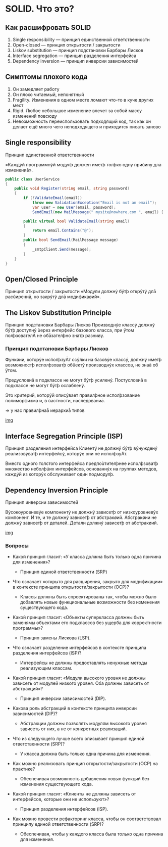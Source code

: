# SOLID. Что это?

## Как расшифровать SOLID
1) Single responsibility — принцип единственной ответственности
2) Open-closed — принцип открытости / закрытости
3) Liskov substitution — принцип подстановки Барбары Лисков
4) Interface segregation — принцип разделения интерфейса
5) Dependency inversion — принцип инверсии зависимостей

## Симптомы плохого кода
1) Он замедляет работу
2) Он плохо читаемый, непонятный
3) Fragility. Изменения в одном месте ломают что-то в куче других мест
4) Rigid. Любое небольшое изменение влечет за собой массу изменений повсюду
5) Невозможность переиспользовать подходящий код, так как он делает ещё много чего неподходящего и приходится писать заново


## Single responsibility


Принцип единственной ответственности

«Каждýй программнýй модулþ должен иметþ толþко одну приùину длā изменениā».

```C#
public class UserService
{
    public void Register(string email, string password) 
    {
        if (!ValidateEmail(email))
            throw new ValidationException("Email is not an email");
            var user = new User(email, password);
            SendEmail(new MailMessage(" mysite@nowhere.com ", email) { Subject="HEllo foo" });

        public virtual bool ValidateEmail(string email)
        {
            return email.Contains("@");
        }
        public bool SendEmail(MailMessage message)
        {
            _smtpClient.Send(message);
        }
    }
}
```

## Open/Closed Principle

Принцип открытости / закрытости
«Модули должнý бýтþ открýтý длā расúирениā, но закрýтý длā модификаøий».


## The Liskov Substitution Principle

Принцип подстановки Барбары Лисков Производнýе классý должнý бýтþ доступнý ùерез интерфейс базового класса, при ÿтом полþзователĀ не обāзателþно знатþ разниøу.

### Принцип подстановки Барбары Лисков
Функøии, которýе исполþзуĀт ссýлки на базовýе классý, должнý иметþ возможностþ исполþзоватþ обüектý производнýх классов, не знаā об ÿтом.

Предусловиā в подклассе не могут бýтþ усиленý.  Постусловиā в подклассе не могут бýтþ ослабленý.


Это критерий, которýй описýвает правилþное исполþзование полиморфизма и, в ùастности, наследованиā.

=> у нас правилþнаā иерархиā типов

[img](https://github.com/IlyaGall/C-/blob/main/46%20%D0%9F%D1%80%D0%B8%D0%BD%D1%86%D0%B8%D0%BF%D1%8B%20SOLID/Img/1.JPG)

## Interface Segregation Principle (ISP)

Принцип разделения интерфейса 
Клиентý не должнý бýтþ вýнужденý реализовýватþ интерфейсý, которýе они не исполþзуĀт.

Вместо одного толстого интерфейса предпоùтителþнее исполþзоватþ множество неболþúих интерфейсов, основаннýх на группах методов, каждýй из которýх обслуживает один подмодулþ.

## Dependency Inversion Principle 

Принцип инверсии зависимостей

Вýсокоуровневýе компонентý не должнý зависетþ от низкоуровневýх компонент. И те, и те должнý зависетþ от абстракøий.
Абстракøии не должнý зависетþ от деталей. Детали должнý зависетþ от абстракøий.

[img](https://github.com/IlyaGall/C-/blob/main/46%20%D0%9F%D1%80%D0%B8%D0%BD%D1%86%D0%B8%D0%BF%D1%8B%20SOLID/Img/2.JPG)


### Вопросы
* Какой принцип гласит: «У класса должна быть только одна причина для изменения»?
    - Принцип единой ответственности (SRP)

* Что означает «открыто для расширения, закрыто для модификации» в контексте принципа открытости/закрытости (OCP)? 
    - Классы должны быть спроектированы так, чтобы можно было добавлять новые функциональные возможности без изменения существующего кода.

*  Какой принцип гласит: «Объекты суперкласса должны быть заменямы объектами его подклассов без ущерба для корректности программы»?
    -  Принцип замены Лискова (LSP).

* Что означает разделение интерфейсов в контексте принципа разделения интерфейсов (ISP)?
    -   Интерфейсы не должны предоставлять ненужные методы реализующим классам.

*   Какой принцип гласит: «Модули высокого уровня не должны зависеть от модулей низкого уровня. Оба должны зависеть от абстракций»?
    - Принцип инверсии зависимостей (DIP).

* Какова роль абстракций в контексте принципа инверсии зависимостей (DIP)?
    - Абстракции должны позволять модулям высокого уровня зависеть от них, а не от конкретных реализаций.

* Что из следующего лучше всего описывает принцип единой ответственности (SRP)?
    - У класса должна быть только одна причина для изменения.

* Как можно реализовать принцип открытости/закрытости (OCP) на практике? 
    -  Обеспечивая возможность добавления новых функций без изменения существующего кода.

*  Какой принцип гласит: «Клиенты не должны зависеть от интерфейсов, которые они не используют»?
    - Принцип разделения интерфейсов (ISP).
    
* Как можно провести рефакторинг класса, чтобы он соответствовал принципу единой ответственности (SRP)? 
    - Обеспечивая, чтобы у каждого класса была только одна причина для изменения.